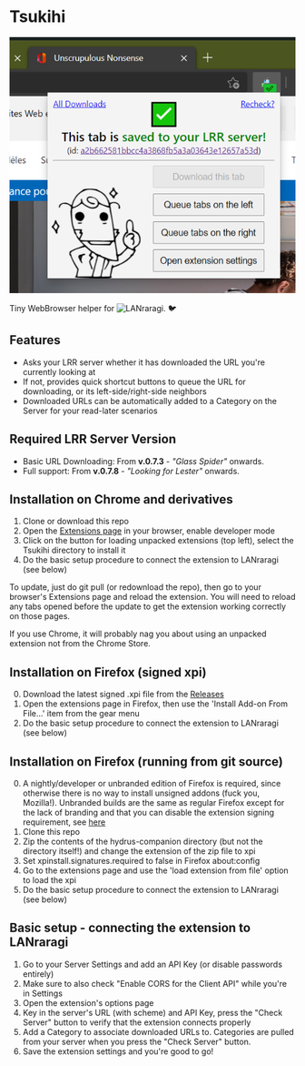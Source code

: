 # Tsukihi

![Extension screenshot on Edge](screenshot.png)

Tiny WebBrowser helper for ![LANraragi](https://github.com/Difegue/LANraragi). 🐦

## Features  

* Asks your LRR server whether it has downloaded the URL you're currently looking at  
* If not, provides quick shortcut buttons to queue the URL for downloading, or its left-side/right-side neighbors
* Downloaded URLs can be automatically added to a Category on the Server for your read-later scenarios

## Required LRR Server Version

* Basic URL Downloading: From **v.0.7.3** - _"Glass Spider"_ onwards.
* Full support: From **v.0.7.8** - _"Looking for Lester"_ onwards.

## Installation on Chrome and derivatives  

1. Clone or download this repo
2. Open the [Extensions page](chrome://extensions/) in your browser, enable developer mode
3. Click on the button for loading unpacked extensions (top left), select the Tsukihi directory to install it
4. Do the basic setup procedure to connect the extension to LANraragi (see below)

To update, just do git pull (or redownload the repo), then go to your browser's Extensions page and reload the extension. You will need to reload any tabs opened before the update to get the extension working correctly on those pages.

If you use Chrome, it will probably nag you about using an unpacked extension not from the Chrome Store. 

## Installation on Firefox (signed xpi)

0. Download the latest signed .xpi file from the [Releases](https://github.com/Difegue/Tsukihi/releases)
1. Open the extensions page in Firefox, then use the 'Install Add-on From File...' item from the gear menu
2. Do the basic setup procedure to connect the extension to LANraragi (see below)

## Installation on Firefox (running from git source)

0. A nightly/developer or unbranded edition of Firefox is required, since otherwise there is no way to install unsigned addons (fuck you, Mozilla!). Unbranded builds are the same as regular Firefox except for the lack of branding and that you can disable the
extension signing requirement, see [here](https://wiki.mozilla.org/Add-ons/Extension_Signing#Unbranded_Builds)
1. Clone this repo
2. Zip the contents of the hydrus-companion directory (but not the directory itself!) and change the extension of the zip file to xpi
3. Set xpinstall.signatures.required to false in Firefox about:config
4. Go to the extensions page and use the 'load extension from file' option to load the xpi
5. Do the basic setup procedure to connect the extension to LANraragi (see below)

## Basic setup - connecting the extension to LANraragi

1. Go to your Server Settings and add an API Key (or disable passwords entirely)
2. Make sure to also check "Enable CORS for the Client API" while you're in Settings
3. Open the extension's options page
4. Key in the server's URL (with scheme) and API Key, press the "Check Server" button to verify that the extension connects properly
5. Add a Category to associate downloaded URLs to. Categories are pulled from your server when you press the "Check Server" button.  
6. Save the extension settings and you're good to go!
